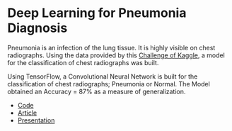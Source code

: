# Deep Learning for Pneumonia Diagnosis

Pneumonia is an infection of the lung tissue. It is highly visible on chest radiographs. Using the data provided by this [Challenge of Kaggle](https://www.kaggle.com/datasets/paultimothymooney/chest-xray-pneumonia), a model for the classification of chest radiographs was built.

Using TensorFlow, a Convolutional Neural Network is built for the classification of chest radiographs; Pneumonia or Normal. The Model obtained an Accuracy = 87% as a measure of generalization. 

- [Code](cnn-pneumonia.ipynb) 
- [Article](Diagnostico_de_neumonia_mediante_aprendisaje_profundo_basado_en_imagenes.pdf) 
- [Presentation](presentation.pdf) 
